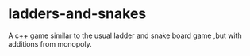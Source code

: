 # ladders-and-snakes
A c++ game similar to the usual ladder and snake board game ,but with additions from monopoly.

